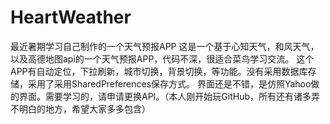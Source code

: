 # HeartWeather
最近暑期学习自己制作的一个天气预报APP
这是一个基于心知天气，和风天气，以及高德地图api的一个天气预报APP，代码不深，很适合菜鸟学习交流。
这个APP有自动定位，下拉刷新，城市切换，背景切换，等功能。没有采用数据库存储，采用了采用SharedPreferences保存方式。
界面还是不错，是仿照Yahoo做的界面。需要学习的，请申请更换API。（本人刚开始玩GitHub，所有还有诸多弄不明白的地方，希望大家多多包含）
